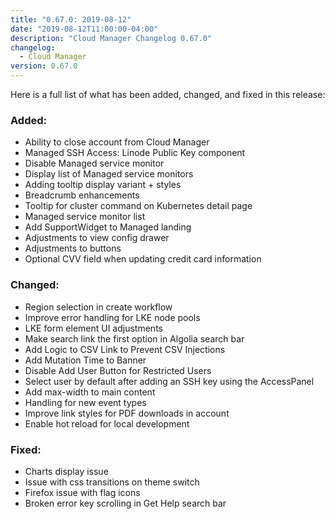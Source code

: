 ```yaml
---
title: "0.67.0: 2019-08-12"
date: "2019-08-12T11:00:00-04:00"
description: "Cloud Manager Changelog 0.67.0"
changelog:
  - Cloud Manager
version: 0.67.0
---
```


Here is a full list of what has been added, changed, and fixed in this release:

### Added:

- Ability to close account from Cloud Manager
- Managed SSH Access: Linode Public Key component
- Disable Managed service monitor
- Display list of Managed service monitors
- Adding tooltip display variant + styles
- Breadcrumb enhancements
- Tooltip for cluster command on Kubernetes detail page
- Managed service monitor list
- Add SupportWidget to Managed landing
- Adjustments to view config drawer
- Adjustments to buttons
- Optional CVV field when updating credit card information

### Changed:

- Region selection in create workflow
- Improve error handling for LKE node pools
- LKE form element UI adjustments
- Make search link the first option in Algolia search bar
- Add Logic to CSV Link to Prevent CSV Injections
- Add Mutation Time to Banner
- Disable Add User Button for Restricted Users
- Select user by default after adding an SSH key using the AccessPanel
- Add max-width to main content
- Handling for new event types
- Improve link styles for PDF downloads in account
- Enable hot reload for local development

### Fixed:

- Charts display issue
- Issue with css transitions on theme switch
- Firefox issue with flag icons
- Broken error key scrolling in Get Help search bar
